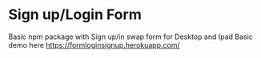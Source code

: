 # Sign up/Login Form

Basic npm package with Sign up/in swap form for Desktop and Ipad
Basic demo here https://formloginsignup.herokuapp.com/
